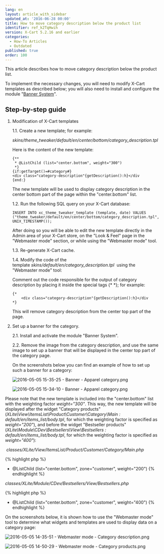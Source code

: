 ```yaml
---
lang: en
layout: article_with_sidebar
updated_at: '2016-06-28 00:00'
title: How to move category description below the product list
identifier: ref_k2TqHwih
version: X-Cart 5.2.16 and earlier
categories:
  - How-To Articles
  - Outdated
published: true
order: 100
---
```


This article describes how to move category description below the product list.

To implement the necessary changes, you will need to modify X-Cart templates as described below; you will also need to install and configure the module "[Banner System](http://market.x-cart.com/addons/banner-system.html)".

## Step-by-step guide

1.  Modification of X-Cart templates

    1.1\. Create a new template; for example:  
         
       _skins/theme_tweaker/default/en/center/bottom/category_description.tpl_  
          
       Here is the content of the new template:
       ```
       {** 
        * @ListChild (list="center.bottom", weight="300") 
        *}
       {if:getTarget()=#category#}
       <div class="category-description"{getDescription():h}</div
       {end:}
       ```

       The new template will be used to display category description in the center bottom part of the page within the "center.bottom" list.  

    1.2\. Run the following SQL query on your X-Cart database:
              
	```
	INSERT INTO xc_theme_tweaker_template (template, date) VALUES       ("theme_tweaker/default/en/center/bottom/category_description.tpl", UNIX_TIMESTAMP());
	```
	After doing so you will be able to edit the new template directly in the Admin area of your X-Cart store, on the "Look & Feel" page in the "Webmaster mode" section, or while using the "Webmaster mode" tool.  
       
    1.3\. Re-generate X-Cart cache.  
       
    1.4\. Modify the code of the template _skins/default/en/category_description.tpl_  using the "Webmaster mode" tool:  
       
	Comment out the code responsible for the output of category description by placing it inside the special tags {* *}; for example:
       
	```
	{*
		<div class="category-description"{getDescription():h}</div
	*}
	```

	This will remove category description from the center top part of the page.  
       
2.  Set up a banner for the category.  

    2.1\. Install and activate the module "Banner System".  

    2.2\. Remove the image from the category description, and use the same image to set up a banner that will be displayed in the center top part of the category page.  

    On the screenshots below you can find an example of how to set up such a banner for a category:

    ![2016-05-05 15-35-25 - Banner - Apparel category.png]({{site.baseurl}}/attachments/9307060/9439719.png)

    ![2016-05-05 15-34-10 - Banner - Apparel category.png]({{site.baseurl}}/attachments/9307060/9439718.png)

Please note that the new template is included into the "center.bottom" list with the weighting factor _weight="300"_. This way, the new template will be displayed after the widget "Category products" (_XLite\View\ItemsList\Product\Customer\Category\Main : default/en/items_list/body.tpl_, for which the weighting factor is specified as _weight="200"_), and before the widget "Bestseller products" (_XLite\Module\CDev\Bestsellers\View\Bestsellers : default/en/items_list/body.tpl_, for which the weighting factor is specified as _weight="400"_):

 _classes/XLite/View/ItemsList/Product/Customer/Category/Main.php_

{% highlight php %}
* @ListChild (list="center.bottom", zone="customer", weight="200")
{% endhighlight %}

_classes/XLite/Module/CDev/Bestsellers/View/Bestsellers.php_

{% highlight php %}
* @ListChild (list="center.bottom", zone="customer", weight="400")
{% endhighlight %}

On the screenshots below, it is shown how to use the "Webmaster mode" tool to determine what widgets and templates are used to display data on a category page:

![2016-05-05 14-35-51 - Webmaster mode - Category description.png]({{site.baseurl}}/attachments/9307060/9439716.png)

![2016-05-05 14-50-29 - Webmaster mode - Category products.png]({{site.baseurl}}/attachments/9307060/9439717.png)
